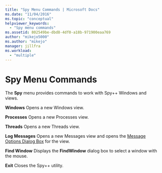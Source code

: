 ```yaml
---
title: "Spy Menu Commands | Microsoft Docs"
ms.date: "11/04/2016"
ms.topic: "conceptual"
helpviewer_keywords:
  - "Spy menu commands"
ms.assetid: 802549be-dbd8-4df0-a18b-971900eaa769
author: "mikejo5000"
ms.author: "mikejo"
manager: jillfra
ms.workload:
  - "multiple"
---
```

# Spy Menu Commands
The **Spy** menu provides commands to work with Spy++ Windows and views.

 **Windows**
 Opens a new Windows view.

 **Processes**
 Opens a new Processes view.

 **Threads**
 Opens a new Threads view.

 **Log Messages**
 Opens a new Messages view and opens the [Message Options Dialog Box](../debugger/message-options-dialog-box.md) for the view.

 **Find Window**
 Displays the **FindWindow** dialog box to select a window with the mouse.

 **Exit**
 Closes the Spy++ utility.